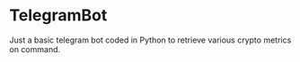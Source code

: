 # TelegramBot

Just a basic telegram bot coded in Python to retrieve various crypto metrics on command.
